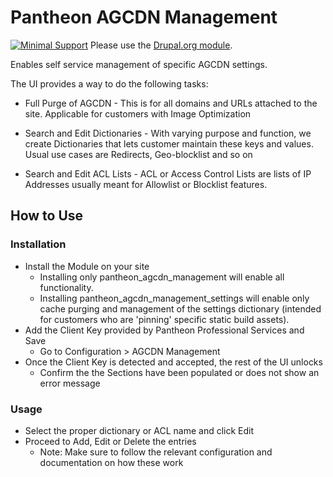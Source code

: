 # Pantheon AGCDN Management

[![Minimal Support](https://img.shields.io/badge/Pantheon-Minimal_support-yellow?logo=pantheon&color=FFDC28)](https://pantheon.io/docs/oss-support-levels#minimal-support)
Please use the [Drupal.org module](https://www.drupal.org/project/pantheon_agcdn_management/).

Enables self service management of specific AGCDN settings.

The UI provides a way to do the following tasks:

* Full Purge of AGCDN - This is for all domains and URLs attached to the site. Applicable for customers with Image Optimization

* Search and Edit Dictionaries - With varying purpose and function, we create Dictionaries that lets customer maintain these keys and values. Usual use cases are Redirects, Geo-blocklist and so on

* Search and Edit ACL Lists - ACL or Access Control Lists are lists of IP Addresses usually meant for Allowlist or Blocklist features.

## How to Use

### Installation

* Install the Module on your site
  * Installing only pantheon_agcdn_management will enable all functionality.
  * Installing pantheon_agcdn_management_settings will enable only cache purging and management of the settings dictionary (intended for customers who are 'pinning' specific static build assets).
* Add the Client Key provided by Pantheon Professional Services and Save
  * Go to Configuration > AGCDN Management
* Once the Client Key is detected and accepted, the rest of the UI unlocks
  * Confirm the the Sections have been populated or does not show an error message

### Usage
* Select the proper dictionary or ACL name and click Edit
* Proceed to Add, Edit or Delete the entries
  * Note: Make sure to follow the relevant configuration and documentation on how these work
